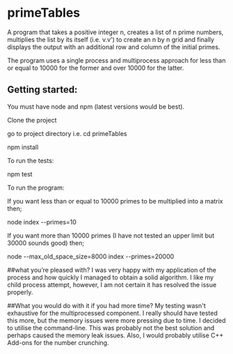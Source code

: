 # primeTables
A program that takes a positive integer n, creates a list of n prime numbers, multiplies the list by its itself (i.e. v.v') to create an n by n grid and finally displays the output with an additional row and column of the initial primes.

The program uses a single process and multiprocess approach for less than or equal to 10000 for the former and over 10000 for the latter.

## Getting started:

You must have node and npm (latest versions would be best).

Clone the project

go to project directory i.e. cd primeTables

npm install

To run the tests:

npm test

To run the program:

If you want less than or equal to 10000 primes to be multiplied into a matrix then;

node index --primes=10

If you want more than 10000 primes (I have not tested an upper limit but 30000 sounds good) then;

node --max_old_space_size=8000 index --primes=20000

##what you’re pleased with? 
I was very happy with my application of the process and how quickly I managed to obtain a solid algorithm. I like my child process attempt, however, I am not certain it has resolved the issue properly. 

##What you would do with it if you had more time?
My testing wasn't exhaustive for the multiprocessed component. I really should have tested this more, but the memory issues were more pressing due to time.
I decided to utilise the command-line. This was probably not the best solution and perhaps caused the memory leak issues. Also, I would probably utilise C++ Add-ons for the number crunching.

